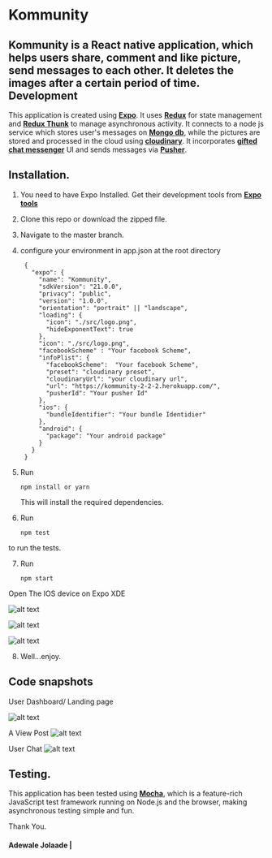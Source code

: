 # Kommunity


Kommunity is a React native application, which helps users share, comment and like picture, send messages to each other. It deletes the images after a certain period of time.
Development
-----------
This application is created using [**Expo**](https://expo.io/). It uses [**Redux**](https://redux.js.org/) for state management and [**Redux Thunk**](https://github.com/reduxjs/redux-thunk) to manage asynchronous activity. It connects to a node js service which stores user's messages on [**Mongo db**](https://www.mongodb.com/),
while the pictures are stored and processed in the cloud using [**cloudinary**](https://cloudinary.com/). It incorporates [**gifted chat messenger**](https://github.com/FaridSafi/react-native-gifted-chat) UI and sends messages via [**Pusher**](https://pusher.com/).


Installation.
-------------
1. You need to have Expo Installed. Get their development tools from [**Expo tools**](https://docs.expo.io/versions/latest/workflow/up-and-running)
2. Clone this repo or download the zipped file.
3. Navigate to the master branch.

4. configure your environment in app.json at the root directory
    ```
     {
       "expo": {
         "name": "Kommunity",
         "sdkVersion": "21.0.0",
         "privacy": "public",
         "version": "1.0.0",
         "orientation": "portrait" || "landscape",
         "loading": {
           "icon": "./src/logo.png",
           "hideExponentText": true
         },
         "icon": "./src/logo.png",
         "facebookScheme" : "Your facebook Scheme",
         "infoPlist": {
           "facebookScheme":  "Your facebook Scheme",
           "preset": "cloudinary preset",
           "cloudinaryUrl": "your cloudinary url",
           "url": "https://kommunity-2-2-2.herokuapp.com/",
           "pusherId": "Your pusher Id"
         },
         "ios": {
           "bundleIdentifier": "Your bundle Identidier"
         },
         "android": {
           "package": "Your android package"
         }
       }
     }

5. Run
    ```
    npm install or yarn

    ```
    This will install the required dependencies.

6. Run
    ```
    npm test

    ```
  to run the tests.

7. Run
    ```
    npm start

    ```


Open The IOS device on Expo XDE

![alt text](http://res.cloudinary.com/dd58mfinr/image/upload/v1528203144/Screen_Shot_2018-06-05_at_1.48.20_PM_y4ncai.png)

![alt text](http://res.cloudinary.com/dd58mfinr/image/upload/v1528203137/Screen_Shot_2018-06-05_at_1.48.53_PM_arvn6d.png)

![alt text](http://res.cloudinary.com/dd58mfinr/image/upload/v1528203130/Screen_Shot_2018-06-05_at_1.49.59_PM_owij1b.png)

8. Well...enjoy.

## Code snapshots

User Dashboard/ Landing page

![alt text](http://res.cloudinary.com/dd58mfinr/image/upload/c_scale,w_329/v1528171411/Screen_Shot_2018-05-12_at_9.31.18_PM_zjqxjl.png)

A View Post
![alt text](http://res.cloudinary.com/dd58mfinr/image/upload/c_scale,w_329/v1528171431/Screen_Shot_2018-05-12_at_9.32.45_PM_f3wcdx.png)

User Chat
![alt text](http://res.cloudinary.com/dd58mfinr/image/upload/c_scale,w_329/v1528171420/Screen_Shot_2018-05-12_at_9.32.18_PM_jacvpg.png)


Testing.
--------
This application has been tested using [**Mocha**](https://mochajs.org), which is a feature-rich JavaScript test framework running on Node.js and the browser, making asynchronous testing simple and fun.

Thank You.

#### Adewale Jolaade |

